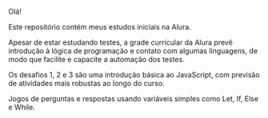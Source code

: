 Olá!

Este repositório contém meus estudos iniciais na Alura. 

Apesar de estar estudando testes, a grade curricular da Alura prevê introdução à lógica de programação e contato com algumas linguagens, de modo que facilite e capacite a automação dos testes.

Os desafios 1, 2 e 3 são uma introdução básica ao JavaScript, com previsão de atividades mais robustas ao longo do curso.

Jogos de perguntas e respostas usando variáveis simples como Let, If, Else e While.
